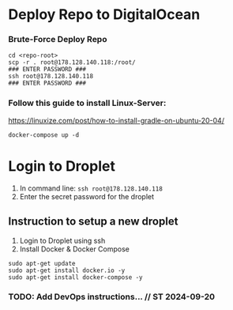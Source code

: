 # Deploy Repo to DigitalOcean

### Brute-Force Deploy Repo

```
cd <repo-root>
scp -r . root@178.128.140.118:/root/
### ENTER PASSWORD ###
ssh root@178.128.140.118
### ENTER PASSWORD ###
```

### Follow this guide to install Linux-Server:

https://linuxize.com/post/how-to-install-gradle-on-ubuntu-20-04/

```
docker-compose up -d
```

# Login to Droplet

1. In command line: `ssh root@178.128.140.118`
2. Enter the secret password for the droplet

## Instruction to setup a new droplet

1. Login to Droplet using ssh
2. Install Docker & Docker Compose

```
sudo apt-get update
sudo apt-get install docker.io -y
sudo apt-get install docker-compose -y
```

### TODO: Add DevOps instructions... // ST 2024-09-20
